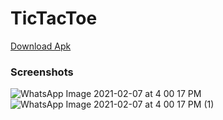 # TicTacToe
<a href="https://drive.google.com/file/d/1WUP1be85wEZEeQQBqLQtxD0_2TRfrYC4/view?usp=sharing" >Download Apk </a>
### Screenshots
![WhatsApp Image 2021-02-07 at 4 00 17 PM](https://user-images.githubusercontent.com/35486010/107143976-124fe400-695e-11eb-9bbd-ad7a8dd9cbe2.jpeg)
![WhatsApp Image 2021-02-07 at 4 00 17 PM (1)](https://user-images.githubusercontent.com/35486010/107143983-154ad480-695e-11eb-9b2f-f01b1c8ce9ae.jpeg)
